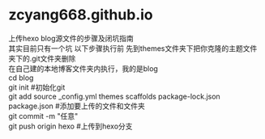 # zcyang668.github.io
上传hexo blog源文件的步骤及闭坑指南<br>
其实目前只有一个坑 以下步骤执行前 先到themes文件夹下把你克隆的主题文件夹下的.git文件夹删除<br>
在自己建的本地博客文件夹内执行，我的是blog<br>
cd blog<br>
git init #初始化git<br>
git add source _config.yml themes scaffolds package-lock.json package.json  #添加要上传的文件和文件夹<br>
git commit -m "任意"<br>
git push origin hexo #上传到hexo分支<br>
